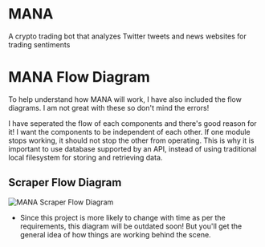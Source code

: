 # MANA
A crypto trading bot that analyzes Twitter tweets and news websites for trading sentiments

# MANA Flow Diagram

To help understand how MANA will work, I have also included the flow diagrams. I am not great with these so don't mind the errors!

I have seperated the flow of each components and there's good reason for it! I want the components to be independent of each other. If one module stops working, it should not stop the other from operating. This is why it is important to use database supported by an API, instead of using traditional local filesystem for storing and retrieving data.  

## Scraper Flow Diagram
![MANA Scraper Flow Diagram](https://user-images.githubusercontent.com/91176669/136770086-e995f803-d02d-4952-86ed-c796f545d06d.png)

* Since this project is more likely to change with time as per the requirements, this diagram will be outdated soon! But you'll get the general idea of how things are working behind the scene.

